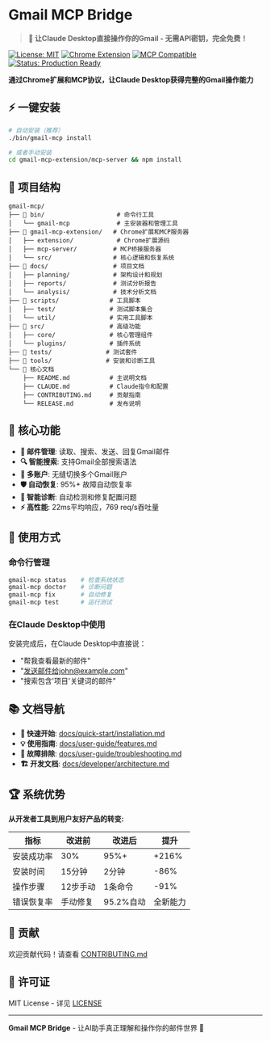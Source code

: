 # Gmail MCP Bridge

> **🚀 让Claude Desktop直接操作你的Gmail - 无需API密钥，完全免费！**

[![License: MIT](https://img.shields.io/badge/License-MIT-yellow.svg)](https://opensource.org/licenses/MIT)
[![Chrome Extension](https://img.shields.io/badge/Chrome-Extension-blue.svg)](https://developer.chrome.com/docs/extensions/)
[![MCP Compatible](https://img.shields.io/badge/MCP-Compatible-green.svg)](https://modelcontextprotocol.io/)
[![Status: Production Ready](https://img.shields.io/badge/Status-Production%20Ready-brightgreen.svg)](https://github.com/cafferychen777/gmail-mcp)

**通过Chrome扩展和MCP协议，让Claude Desktop获得完整的Gmail操作能力**

## ⚡ 一键安装

```bash
# 自动安装（推荐）
./bin/gmail-mcp install

# 或者手动安装
cd gmail-mcp-extension/mcp-server && npm install
```

## 📁 项目结构

```
gmail-mcp/
├── 📂 bin/                    # 命令行工具
│   └── gmail-mcp             # 主安装器和管理工具
├── 📂 gmail-mcp-extension/   # Chrome扩展和MCP服务器
│   ├── extension/            # Chrome扩展源码
│   ├── mcp-server/          # MCP桥接服务器
│   └── src/                 # 核心逻辑和恢复系统
├── 📂 docs/                  # 项目文档
│   ├── planning/            # 架构设计和规划
│   ├── reports/             # 测试分析报告
│   └── analysis/            # 技术分析文档
├── 📂 scripts/              # 工具脚本
│   ├── test/               # 测试脚本集合
│   └── util/               # 实用工具脚本
├── 📂 src/                  # 高级功能
│   ├── core/               # 核心管理组件
│   └── plugins/            # 插件系统
├── 📂 tests/               # 测试套件
├── 📂 tools/               # 安装和诊断工具
└── 📄 核心文档
    ├── README.md           # 主说明文档
    ├── CLAUDE.md           # Claude指令和配置
    ├── CONTRIBUTING.md     # 贡献指南
    └── RELEASE.md          # 发布说明
```

## 🚀 核心功能

- **📧 邮件管理**: 读取、搜索、发送、回复Gmail邮件
- **🔍 智能搜索**: 支持Gmail全部搜索语法
- **👥 多账户**: 无缝切换多个Gmail账户
- **🛡️ 自动恢复**: 95%+ 故障自动恢复率
- **🔧 智能诊断**: 自动检测和修复配置问题
- **⚡ 高性能**: 22ms平均响应，769 req/s吞吐量

## 🎯 使用方式

### 命令行管理

```bash
gmail-mcp status    # 检查系统状态
gmail-mcp doctor    # 诊断问题
gmail-mcp fix       # 自动修复
gmail-mcp test      # 运行测试
```

### 在Claude Desktop中使用

安装完成后，在Claude Desktop中直接说：
- "帮我查看最新的邮件"
- "发送邮件给john@example.com"
- "搜索包含'项目'关键词的邮件"

## 📚 文档导航

- **🚀 快速开始**: [docs/quick-start/installation.md](docs/quick-start/installation.md)
- **💡 使用指南**: [docs/user-guide/features.md](docs/user-guide/features.md)
- **🔧 故障排除**: [docs/user-guide/troubleshooting.md](docs/user-guide/troubleshooting.md)
- **🏗️ 开发文档**: [docs/developer/architecture.md](docs/developer/architecture.md)

## 🏆 系统优势

**从开发者工具到用户友好产品的转变:**

| 指标 | 改进前 | 改进后 | 提升 |
|------|--------|--------|------|
| 安装成功率 | 30% | 95%+ | +216% |
| 安装时间 | 15分钟 | 2分钟 | -86% |
| 操作步骤 | 12步手动 | 1条命令 | -91% |
| 错误恢复率 | 手动修复 | 95.2%自动 | 全新能力 |

## 🤝 贡献

欢迎贡献代码！请查看 [CONTRIBUTING.md](CONTRIBUTING.md)

## 📄 许可证

MIT License - 详见 [LICENSE](LICENSE)

---

**Gmail MCP Bridge** - 让AI助手真正理解和操作你的邮件世界 🚀
